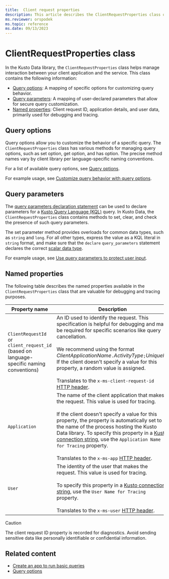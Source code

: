 ```yaml
---
title:  Client request properties
description: This article describes the ClientRequestProperties class of Kusto Data.
ms.reviewer: orspodek
ms.topic: reference
ms.date: 09/13/2023
---
```

# ClientRequestProperties class

In the Kusto Data library, the `ClientRequestProperties` class helps manage interaction between your client application and the service. This class contains the following information:

* [Query options](#query-options): A mapping of specific options for customizing query behavior.
* [Query parameters](#query-parameters): A mapping of user-declared parameters that allow for secure query customization.
* [Named properties](#named-properties): Client request ID, application details, and user data, primarily used for debugging and tracing.

## Query options

Query options allow you to customize the behavior of a specific query. The `ClientRequestProperties` class has various methods for managing query options, such as set option, get option, and has option. The precise method names vary by client library per language-specific naming conventions.

For a list of available query options, see [Query options](../rest/query-options.md).

For example usage, see [Customize query behavior with query options](../get-started/app-basic-query.md#customize-query-behavior-with-client-request-properties).

## Query parameters

The [query parameters declaration statement](../../query/queryparametersstatement.md) can be used to declare parameters for a [Kusto Query Language (KQL)](../../query/index.md) query. In Kusto Data, the `ClientRequestProperties` class contains methods to set, clear, and check the presence of such query parameters.

The set parameter method provides overloads for common data types, such as `string` and `long`. For all other types, express the value as a KQL literal in `string` format, and make sure that the `declare` `query_parameters` statement declares the correct [scalar data type](../../query/scalar-data-types/index.md).

For example usage, see [Use query parameters to protect user input](../get-started/app-basic-query.md#use-query-parameters-to-protect-user-input).

## Named properties

The following table describes the named properties available in the `ClientRequestProperties` class that are valuable for debugging and tracing purposes.

| Property name | Description |
|--|--|
| `ClientRequestId` or `client_request_id` (based on language-specific naming conventions)| An ID used to identify the request. This specification is helpful for debugging and may be required for specific scenarios like query cancellation. </br></br>We recommend using the format *ClientApplicationName*`.`*ActivityType*`;`*UniqueId*. If the client doesn't specify a value for this property, a random value is assigned.</br></br>Translates to the `x-ms-client-request-id` [HTTP header](../rest/request.md#request-headers).|
| `Application` | The name of the client application that makes the request. This value is used for tracing. </br></br>If the client doesn't specify a value for this property, the property is automatically set to the name of the process hosting the Kusto Data library. To specify this property in a [Kusto connection string](../connection-strings/kusto.md), use the `Application Name for Tracing` property.</br></br>Translates to the `x-ms-app` [HTTP header](../rest/request.md#request-headers).|
| `User` | The identity of the user that makes the request. This value is used for tracing.</br></br>To specify this property in a [Kusto connection string](../connection-strings/kusto.md), use the `User Name for Tracing` property.</br></br>Translates to the `x-ms-user` [HTTP header](../rest/request.md#request-headers).|

> [!CAUTION]
> The client request ID property is recorded for diagnostics. Avoid sending sensitive data like personally identifiable or confidential information.

## Related content

* [Create an app to run basic queries](../get-started/app-basic-query.md)
* [Query options](../rest/query-options.md.md)
